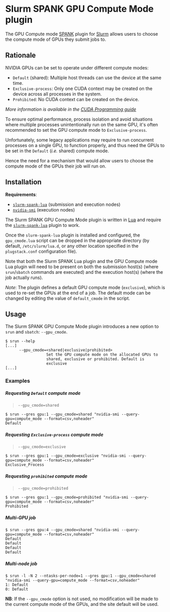 # Slurm SPANK GPU Compute Mode plugin

The GPU Compute mode [SPANK](https://slurm.schedmd.com/spank.html) plugin for
[Slurm](https://slurm.schedmd.com/) allows users to choose the compute mode of
GPUs they submit jobs to.

## Rationale

NVIDIA GPUs can be set to operate under different compute modes:

* `Default` (shared): Multiple host threads can use the device
  at the same time.
* `Exclusive-process`: Only one CUDA context may be created on
  the device across all processes in the system.
* `Prohibited`: No CUDA context can be created on the device.

_More information is available in the [CUDA Programming
guide](http://docs.nvidia.com/cuda/cuda-c-programming-guide/index.html#compute-modes)_


To ensure optimal performance, process isolation and avoid situations where
multiple processes unintentionally run on the same GPU, it's often recommended
to set the GPU compute mode to `Exclusive-process`.

Unfortunately, some legacy applications may require to run concurrent processes
on a single GPU, to function properly,  and thus need the GPUs to be set in the
`Default` (_i.e._ shared) compute mode.

Hence the need for a mechanism that would allow users to choose the compute
mode of the GPUs their job will run on.


## Installation

**Requirements**:
* [`slurm-spank-lua`](https://github.com/stanford-rc/slurm-spank-lua)
  (submission and execution nodes)
* [`nvidia-smi`](https://developer.nvidia.com/nvidia-system-management-interface)
(execution nodes)

The Slurm SPANK GPU Compute Mode plugin is written in [Lua](http://www.lua.org)
and require the
[`slurm-spank-lua`](https://github.com/stanford-rc/slurm-spank-lua) plugin to
work.


Once the `slurm-spank-lua` plugin is installed and configured, the
`gpu_cmode.lua` script can be dropped in the appropriate directory (by default,
`/etc/slurm/lua.d`, or any other location specified in the `plugstack.conf`
configuration file).


Note that both the Slurm SPANK Lua plugin and the GPU Compute mode Lua plugin
will need to be present on both the submission host(s) (where
`srun`/`sbatch` commands are executed) and the execution host(s) (where the job
actually runs).


_Note_: The plugin defines a default GPU compute mode (`exclusive`), which is
used to re-set the GPUs at the end of a job. The default mode can be changed
by editing the value of `default_cmode` in the script.



## Usage

The Slurm SPANK GPU Compute Mode plugin introduces a new option to `srun` and
`sbatch`: `--gpu_cmode`.

```
$ srun --help
[...]
      --gpu_cmode=<shared|exclusive|prohibited>
                  Set the GPU compute mode on the allocated GPUs to
                  shared, exclusive or prohibited. Default is
                  exclusive
[...]
```

### Examples

##### Requesting `Default` compute mode
  > `--gpu_cmode=shared`

  ```
  $ srun --gres gpu:1 --gpu_cmode=shared "nvidia-smi --query-gpu=compute_mode --format=csv,noheader"
  Default
  ```

##### Requesting `Exclusive-process` compute mode
  > `--gpu_cmode=exclusive`

  ```
  $ srun --gres gpu:1 --gpu_cmode=exclusive "nvidia-smi --query-gpu=compute_mode --format=csv,noheader"
  Exclusive_Process
  ```

##### Requesting `prohibited` compute mode
  > `--gpu_cmode=prohibited`

  ```
  $ srun --gres gpu:1 --gpu_cmode=prohibited "nvidia-smi --query-gpu=compute_mode --format=csv,noheader"
  Prohibited
  ```

##### Multi-GPU job

  ```
  $ srun --gres gpu:4 --gpu_cmode=shared "nvidia-smi --query-gpu=compute_mode --format=csv,noheader"
  Default
  Default
  Default
  Default
  ```

##### Multi-node job

  ```
  $ srun -l -N 2 --ntasks-per-node=1 --gres gpu:1 --gpu_cmode=shared "nvidia-smi --query-gpu=compute_mode --format=csv,noheader"
  1: Default
  0: Default
  ```

**NB**: If the `--gpu_cmode` option is not used, no modification will be made
to the current compute mode of the GPUs, and the site default will be used.

